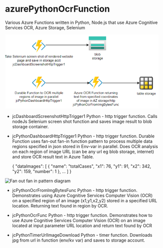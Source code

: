 # azurePythonOcrFunction

Various Azure Functions written in Python, Node.js that use Azure Cognitive Services OCR, Azure Storage, Selenium

![diagram](jc1-diagram11.png)

- jcDashboardScreenshotHttpTrigger1
Python - http trigger function. Calls nodeJs Selenium screen shot function and saves image result to blob storage container.

- jcPythonDashboardHttpTrigger1
Python - http trigger function. Durable Function uses fan-out fan-in function pattern to process multiple data regions specified in json stored in Env-var in parallel. Does OCR analysis on each region of image URL (can be any url eg blob storage, internet) and store OCR result text in Azure Table.

  {  "dataImages":
      [
          { "name": "totalCases", "x1": 76, "y1": 91, "x2": 342, "y2": 159, "number": 1 },
          ...
      ]
  }

<img src="https://learn.microsoft.com/en-us/azure/azure-functions/durable/media/durable-functions-concepts/fan-out-fan-in.png" alt="Fan out fan in pattern diagram" />

- jcPythonOcrFromImgBytesFunc
Python - http trigger function. Demonstrates using Azure Cognitive Services Computer Vision (OCR) on a specified region of an image (x1,y1,x2,y2) stored in a specified URL location. Returning text found in region by OCR.

- jcPythonOcrFunc
Python - http trigger function. Demonstrates how to use Azure Cognitive Services Computer Vision (OCR) on an image located at input parameter URL location and return text found by OCR

- jcPythonTimerUrlImageDownload
Python - timer function. Downloads jpg from url in function (env/kv var) and saves to storage account.
